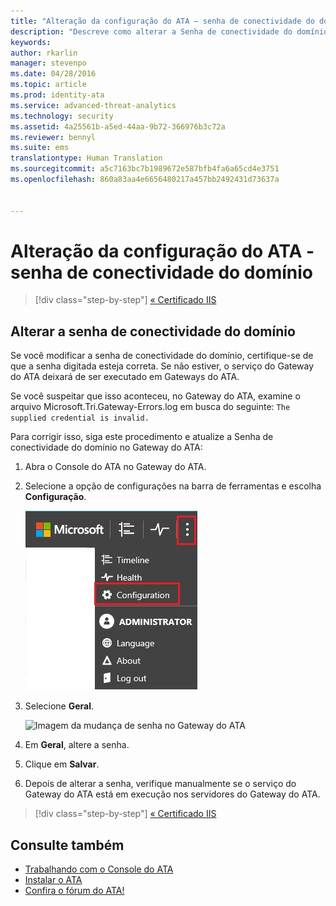```yaml
---
title: "Alteração da configuração do ATA – senha de conectividade do domínio | Microsoft ATA"
description: "Descreve como alterar a Senha de conectividade do domínio no Gateway do ATA."
keywords: 
author: rkarlin
manager: stevenpo
ms.date: 04/28/2016
ms.topic: article
ms.prod: identity-ata
ms.service: advanced-threat-analytics
ms.technology: security
ms.assetid: 4a25561b-a5ed-44aa-9b72-366976b3c72a
ms.reviewer: bennyl
ms.suite: ems
translationtype: Human Translation
ms.sourcegitcommit: a5c7163bc7b1989672e587bfb4fa6a65cd4e3751
ms.openlocfilehash: 860a83aa4e6656480217a457bb2492431d73637a


---
```


# Alteração da configuração do ATA - senha de conectividade do domínio

>[!div class="step-by-step"]
[« Certificado IIS](modifying-ata-config-iiscert.md)


## Alterar a senha de conectividade do domínio
Se você modificar a senha de conectividade do domínio, certifique-se de que a senha digitada esteja correta. Se não estiver, o serviço do Gateway do ATA deixará de ser executado em Gateways do ATA.

Se você suspeitar que isso aconteceu, no Gateway do ATA, examine o arquivo Microsoft.Tri.Gateway-Errors.log em busca do seguinte:
`The supplied credential is invalid.`

Para corrigir isso, siga este procedimento e atualize a Senha de conectividade do domínio no Gateway do ATA:

1.  Abra o Console do ATA no Gateway do ATA.

2.  Selecione a opção de configurações na barra de ferramentas e escolha **Configuração**.

    ![Ícone Definições de configuração do ATA](media/ATA-config-icon.JPG)

3.  Selecione **Geral**.

    ![Imagem da mudança de senha no Gateway do ATA](media/ATA-GW-change-DC-password.JPG)

4.  Em **Geral**, altere a senha.

5.  Clique em **Salvar**.

6.  Depois de alterar a senha, verifique manualmente se o serviço do Gateway do ATA está em execução nos servidores do Gateway do ATA.

>[!div class="step-by-step"]
[« Certificado IIS](modifying-ata-config-iiscert.md)

## Consulte também
- [Trabalhando com o Console do ATA](working-with-ata-console.md)
- [Instalar o ATA](install-ata.md)
- [Confira o fórum do ATA!](https://social.technet.microsoft.com/Forums/security/home?forum=mata)



<!--HONumber=Jul16_HO3-->


